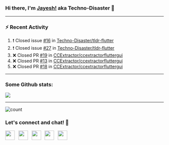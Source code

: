 ### Hi there, I'm [Jayesh!](https://technodisaster.com) aka Techno-Disaster 👋


---

### :zap: Recent Activity

<!--START_SECTION:activity-->
1. ❗️ Closed issue [#16](https://github.com//Techno-Disaster/tldr-flutter/issues/16) in [Techno-Disaster/tldr-flutter](https://github.com//Techno-Disaster/tldr-flutter)
2. ❗️ Closed issue [#27](https://github.com//Techno-Disaster/tldr-flutter/issues/27) in [Techno-Disaster/tldr-flutter](https://github.com//Techno-Disaster/tldr-flutter)
3. ❌ Closed PR [#19](https://github.com//CCExtractor/ccextractorfluttergui/pull/19) in [CCExtractor/ccextractorfluttergui](https://github.com//CCExtractor/ccextractorfluttergui)
4. ❌ Closed PR [#13](https://github.com//CCExtractor/ccextractorfluttergui/pull/13) in [CCExtractor/ccextractorfluttergui](https://github.com//CCExtractor/ccextractorfluttergui)
5. ❌ Closed PR [#18](https://github.com//CCExtractor/ccextractorfluttergui/pull/18) in [CCExtractor/ccextractorfluttergui](https://github.com//CCExtractor/ccextractorfluttergui)
<!--END_SECTION:activity-->

---

### Some Github stats:

<a href="https://github.com/anuraghazra/github-readme-stats">
  <img align="center" src="https://github-readme-stats.vercel.app/api?username=Techno-Disaster&include_all_commits=false&count_private=true&show_icons=true&icon_color=f3437a&bg_color=30,f2ffe6,e6ffff" />
</a>

---

![count](https://komarev.com/ghpvc/?username=Techno-Disaster)


### Let's connect and chat! :incoming_envelope:

<p>
 <a href="https://gitlab.com/Techno-Disaster"><img height="30" src="https://img.shields.io/badge/gitlab-FCA121.svg??&style=for-the-badge&logo=gitlab"></a>&nbsp;&nbsp;
<a href="https://twitter.com/techno_disaster"><img height="30" src="https://img.shields.io/badge/twitter-%231DA1F2.svg?&style=for-the-badge&logo=twitter&logoColor=white"></a>&nbsp;&nbsp;
<a href="mailto:nirvejayesh@gmail.com"><img height="30" src="https://img.shields.io/badge/gmail-c14438?&style=for-the-badge&logo=gmail&logoColor=white"></a>&nbsp;&nbsp;
<a href="https://t.me/techno_disaster"><img height="30" src="https://img.shields.io/badge/telegram-blue?&style=for-the-badge&logo=telegram&logoColor=white" /></a>&nbsp;&nbsp;
<a href="https://www.linkedin.com/in/techno-disaster/"><img height="30" src="https://img.shields.io/badge/linkedin-blue.svg?&style=for-the-badge&logo=linkedin&logoColor=white"></a>&nbsp;&nbsp;

</p>
